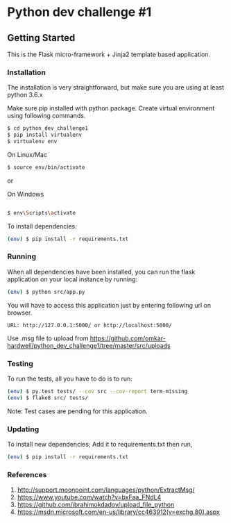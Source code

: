Python dev challenge #1
=====================================

## Getting Started

This is the Flask micro-framework + Jinja2 template based application.

### Installation

The installation is very straightforward, but make sure you are using at least
python 3.6.x

Make sure pip installed with python package. Create virtual environment using following commands.
```bash
$ cd python_dev_challenge1
$ pip install virtualenv
$ virtualenv env
```

On Linux/Mac
```bash
$ source env/bin/activate
```
or

On Windows
```bash

$ env\Scripts\activate
```

To install dependencies.
```bash
(env) $ pip install -r requirements.txt
```

### Running

When all dependencies have been installed, you can run the flask application
on your local instance by running:

```bash
(env) $ python src/app.py
```

You will have to access this application just by entering following url on browser.
```
URL: http://127.0.0.1:5000/ or http://localhost:5000/
```

Use .msg file to upload from https://github.com/omkar-hardwell/python_dev_challenge1/tree/master/src/uploads

### Testing

To run the tests, all you have to do is to run:

```bash
(env) $ py.test tests/ --cov src --cov-report term-missing
(env) $ flake8 src/ tests/
```

Note: Test cases are pending for this application.

### Updating

To install new dependencies; Add it to requirements.txt then run,

```bash
(env) $ pip install -r requirements.txt
```

### References

1) http://support.moonpoint.com/languages/python/ExtractMsg/
2) https://www.youtube.com/watch?v=bxFaa_FNdL4
3) https://github.com/ibrahimokdadov/upload_file_python
4) https://msdn.microsoft.com/en-us/library/cc463912(v=exchg.80).aspx
